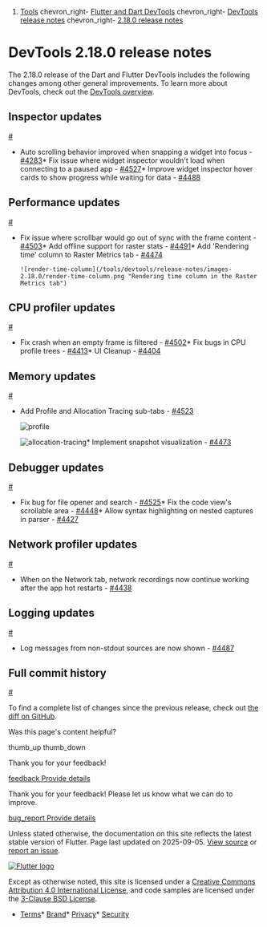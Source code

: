 1. [Tools](/tools) chevron\_right- [Flutter and Dart DevTools](/tools/devtools) chevron\_right- [DevTools release notes](/tools/devtools/release-notes) chevron\_right- [2.18.0 release notes](/tools/devtools/release-notes/release-notes-2.18.0)

DevTools 2.18.0 release notes
=============================

The 2.18.0 release of the Dart and Flutter DevTools includes the following changes among other general improvements. To learn more about DevTools, check out the [DevTools overview](https://docs.flutter.dev/tools/devtools).

Inspector updates
-----------------

[#](#inspector-updates)

* Auto scrolling behavior improved when snapping a widget into focus - [#4283](https://github.com/flutter/devtools/pull/4283)* Fix issue where widget inspector wouldn't load when connecting to a paused app - [#4527](https://github.com/flutter/devtools/pull/4527)* Improve widget inspector hover cards to show progress while waiting for data - [#4488](https://github.com/flutter/devtools/pull/4488)

Performance updates
-------------------

[#](#performance-updates)

* Fix issue where scrollbar would go out of sync with the frame content - [#4503](https://github.com/flutter/devtools/pull/4503)* Add offline support for raster stats - [#4491](https://github.com/flutter/devtools/pull/4491)* Add 'Rendering time' column to Raster Metrics tab - [#4474](https://github.com/flutter/devtools/pull/4474)

      ![render-time-column](/tools/devtools/release-notes/images-2.18.0/render-time-column.png "Rendering time column in the Raster Metrics tab")

CPU profiler updates
--------------------

[#](#cpu-profiler-updates)

* Fix crash when an empty frame is filtered - [#4502](https://github.com/flutter/devtools/pull/4502)* Fix bugs in CPU profile trees - [#4413](https://github.com/flutter/devtools/pull/4413)* UI Cleanup - [#4404](https://github.com/flutter/devtools/pull/4404)

Memory updates
--------------

[#](#memory-updates)

* Add Profile and Allocation Tracing sub-tabs - [#4523](https://github.com/flutter/devtools/pull/4523)

  ![profile](/tools/devtools/release-notes/images-2.18.0/profile.png "Profile in Memory tab")

  ![allocation-tracing](/tools/devtools/release-notes/images-2.18.0/allocation-tracing.png "Allocation Tracing in Memory tab")* Implement snapshot visualization - [#4473](https://github.com/flutter/devtools/pull/4473)

Debugger updates
----------------

[#](#debugger-updates)

* Fix bug for file opener and search - [#4525](https://github.com/flutter/devtools/pull/4525)* Fix the code view's scrollable area - [#4448](https://github.com/flutter/devtools/pull/4448)* Allow syntax highlighting on nested captures in parser - [#4427](https://github.com/flutter/devtools/pull/4427)

Network profiler updates
------------------------

[#](#network-profiler-updates)

* When on the Network tab, network recordings now continue working after the app hot restarts - [#4438](https://github.com/flutter/devtools/pull/4438)

Logging updates
---------------

[#](#logging-updates)

* Log messages from non-stdout sources are now shown - [#4487](https://github.com/flutter/devtools/pull/4487)

Full commit history
-------------------

[#](#full-commit-history)

To find a complete list of changes since the previous release, check out [the diff on GitHub](https://github.com/flutter/devtools/compare/v2.17.0...v2.18.0).

Was this page's content helpful?

thumb\_up thumb\_down

Thank you for your feedback!

 [feedback Provide details](https://github.com/flutter/website/issues/new?template=1_page_issue.yml&&page-url=https://docs.flutter.dev/tools/devtools/release-notes/release-notes-2.18.0/&page-source=https://github.com/flutter/website/tree/main/src/content/tools/devtools/release-notes/release-notes-2.18.0.md)

Thank you for your feedback! Please let us know what we can do to improve.

 [bug\_report Provide details](https://github.com/flutter/website/issues/new?template=1_page_issue.yml&&page-url=https://docs.flutter.dev/tools/devtools/release-notes/release-notes-2.18.0/&page-source=https://github.com/flutter/website/tree/main/src/content/tools/devtools/release-notes/release-notes-2.18.0.md)

Unless stated otherwise, the documentation on this site reflects the latest stable version of Flutter. Page last updated on 2025-09-05. [View source](https://github.com/flutter/website/tree/main/src/content/tools/devtools/release-notes/release-notes-2.18.0.md) or [report an issue](https://github.com/flutter/website/issues/new?template=1_page_issue.yml&&page-url=https://docs.flutter.dev/tools/devtools/release-notes/release-notes-2.18.0/&page-source=https://github.com/flutter/website/tree/main/src/content/tools/devtools/release-notes/release-notes-2.18.0.md "Report an issue with this page").

[![Flutter logo](/assets/images/branding/flutter/logo+text/horizontal/white.svg)](https://flutter.dev)

Except as otherwise noted, this site is licensed under a [Creative Commons Attribution 4.0 International License](https://creativecommons.org/licenses/by/4.0/), and code samples are licensed under the [3-Clause BSD License](https://opensource.org/licenses/BSD-3-Clause).

* [Terms](/tos "Terms of use")* [Brand](/brand "Brand usage guidelines")* [Privacy](https://policies.google.com/privacy "Privacy policy")* [Security](/security "Security philosophy and practices")

   